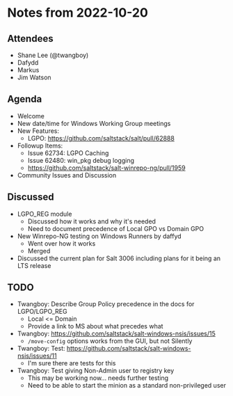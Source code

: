 # Notes from 2022-10-20

## Attendees
- Shane Lee (@twangboy)
- Dafydd
- Markus
- Jim Watson

## Agenda
- Welcome
- New date/time for Windows Working Group meetings
- New Features:
  - LGPO: https://github.com/saltstack/salt/pull/62888
- Followup Items:
  - Issue 62734: LGPO Caching
  - Issue 62480: win_pkg debug logging
  - https://github.com/saltstack/salt-winrepo-ng/pull/1959
- Community Issues and Discussion

## Discussed
- LGPO_REG module
  - Discussed how it works and why it's needed
  - Need to document precedence of Local GPO vs Domain GPO
- New Winrepo-NG testing on Windows Runners by daffyd
  - Went over how it works
  - Merged
- Discussed the current plan for Salt 3006 including plans for it being an LTS
  release

## TODO
- Twangboy: Describe Group Policy precedence in the docs for LGPO/LGPO_REG
  - Local <= Domain
  - Provide a link to MS about what precedes what
- Twangboy: https://github.com/saltstack/salt-windows-nsis/issues/15
  - `/move-config` options works from the GUI, but not Silently
- Twangboy: Test: https://github.com/saltstack/salt-windows-nsis/issues/11
  - I'm sure there are tests for this
- Twangboy: Test giving Non-Admin user to registry key
  - This may be working now... needs further testing
  - Need to be able to start the minion as a standard non-privileged user

